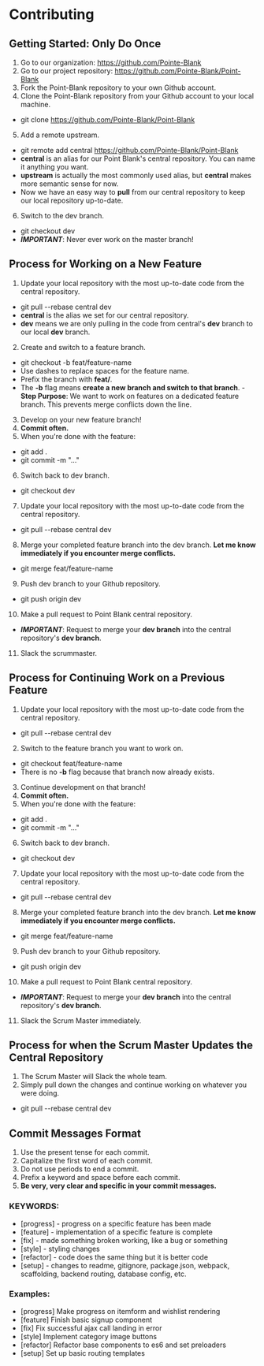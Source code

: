 # Contributing

## Getting Started: Only Do Once ##
1. Go to our organization: https://github.com/Pointe-Blank
2. Go to our project repository: https://github.com/Pointe-Blank/Point-Blank
3. Fork the Point-Blank repository to your own Github account.
4. Clone the Point-Blank repository from your Github account to your local machine.
  - git clone https://github.com/Pointe-Blank/Point-Blank
5. Add a remote upstream. 
  - git remote add central https://github.com/Pointe-Blank/Point-Blank
  - **central** is an alias for our Point Blank's central repository. You can name it anything you want. 
  - **upstream** is actually the most commonly used alias, but **central** makes more semantic sense for now.
  - Now we have an easy way to **pull** from our central repository to keep our local repository up-to-date.
6. Switch to the dev branch.
  - git checkout dev
  - ***IMPORTANT***: Never ever work on the master branch!

## Process for Working on a New Feature ##
1. Update your local repository with the most up-to-date code from the central repository.
  - git pull --rebase central dev
  - **central** is the alias we set for our central repository.
  - **dev** means we are only pulling in the code from central's **dev** branch to our local **dev** branch. 
2. Create and switch to a feature branch.
  - git checkout -b feat/feature-name
  - Use dashes to replace spaces for the feature name.
  - Prefix the branch with **feat/**.
  - The **-b** flag means **create a new branch and switch to that branch**.
  -**Step Purpose**: We want to work on features on a dedicated feature branch. This prevents merge conflicts down the line.
3. Develop on your new feature branch!
4. **Commit often.**
5. When you're done with the feature:
  - git add .
  - git commit -m "..."
6. Switch back to dev branch.
  - git checkout dev
7. Update your local repository with the most up-to-date code from the central repository.
  - git pull --rebase central dev
8. Merge your completed feature branch into the dev branch. **Let me know immediately if you encounter merge conflicts.**
  - git merge feat/feature-name
9. Push dev branch to your Github repository.
  - git push origin dev
10. Make a pull request to Point Blank central repository.
  - ***IMPORTANT***: Request to merge your **dev branch** into the central repository's **dev branch**.
11. Slack the scrummaster.

## Process for Continuing Work on a Previous Feature ##
1. Update your local repository with the most up-to-date code from the central repository.
  - git pull --rebase central dev
2. Switch to the feature branch you want to work on.
  - git checkout feat/feature-name
  - There is no **-b** flag because that branch now already exists.
3. Continue development on that branch!
4. **Commit often.**
5. When you're done with the feature:
  - git add .
  - git commit -m "..."
6. Switch back to dev branch.
  - git checkout dev
7. Update your local repository with the most up-to-date code from the central repository.
  - git pull --rebase central dev
8. Merge your completed feature branch into the dev branch. **Let me know immediately if you encounter merge conflicts.**
  - git merge feat/feature-name
9. Push dev branch to your Github repository.
  - git push origin dev
10. Make a pull request to Point Blank central repository.
  - ***IMPORTANT***: Request to merge your **dev branch** into the central repository's **dev branch**.
11. Slack the Scrum Master immediately.

## Process for when the Scrum Master Updates the Central Repository ##
1. The Scrum Master will Slack the whole team.
2. Simply pull down the changes and continue working on whatever you were doing.
  - git pull --rebase central dev


## Commit Messages Format ##
1. Use the present tense for each commit.
2. Capitalize the first word of each commit.
3. Do not use periods to end a commit.
4. Prefix a keyword and space before each commit. 
4. **Be very, very clear and specific in your commit messages.**


### KEYWORDS: ###
- [progress] - progress on a specific feature has been made
- [feature] - implementation of a specific feature is complete
- [fix] - made something broken working, like a bug or something
- [style] - styling changes
- [refactor] - code does the same thing but it is better code
- [setup] - changes to readme, gitignore, package.json, webpack, scaffolding, backend routing, database config, etc.

### Examples: ###
- [progress] Make progress on itemform and wishlist rendering
- [feature] Finish basic signup component
- [fix] Fix successful ajax call landing in error
- [style] Implement category image buttons
- [refactor] Refactor base components to es6 and set preloaders
- [setup] Set up basic routing templates